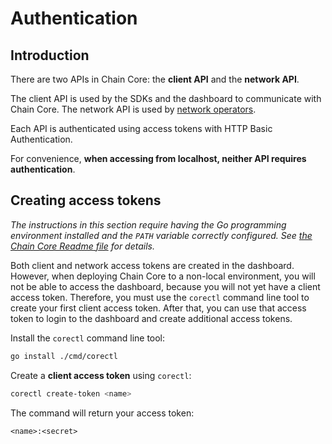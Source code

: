 <!---
An overview of authentication using access tokens with HTTP Basic Authentication.
-->

# Authentication

## Introduction

There are two APIs in Chain Core: the **client API** and the **network API**.

The client API is used by the SDKs and the dashboard to communicate with Chain Core. The network API is used by [network operators](blockchain-operators.md).

Each API is authenticated using access tokens with HTTP Basic Authentication.

For convenience, **when accessing from localhost, neither API requires authentication**.

## Creating access tokens

_The instructions in this section require having the Go programming environment installed and the `PATH` variable correctly configured. See [the Chain Core Readme file](https://github.com/chain/chain/blob/main/Readme.md) for details._

Both client and network access tokens are created in the dashboard. However, when deploying Chain Core to a non-local environment, you will not be able to access the dashboard, because you will not yet have a client access token. Therefore, you must use the `corectl` command line tool to create your first client access token. After that, you can use that access token to login to the dashboard and create additional access tokens.

Install the `corectl` command line tool:

```bash
go install ./cmd/corectl
```

Create a **client access token** using `corectl`:

```bash
corectl create-token <name>
```

The command will return your access token:

```
<name>:<secret>
```

